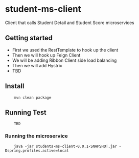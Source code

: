 # student-ms-client
Client that calls Student Detail and Student Score microservices

## Getting started 
* First we used the RestTemplate to hook up the client
* Then we will hook up Feign Client
* We will be adding Ribbon Client side load balancing
* Then we will add Hystrix
* TBD

## Install

```
	mvn clean package
```

## Running Test

```
	TBD
```

### Running the microservice

```
	java -jar students-ms-client-0.0.1-SNAPSHOT.jar -Dspring.profiles.active=local
```
#		
